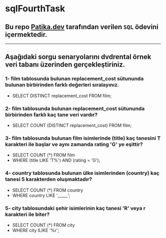 # sqlFourthTask
## Bu repo [Patika.dev](https://www.patika.dev) tarafından verilen `SQL` ödevini içermektedir.
---
## Aşağıdaki sorgu senaryolarını dvdrental örnek veri tabanı üzerinden gerçekleştiriniz.
### 1- film tablosunda bulunan replacement_cost sütununda bulunan birbirinden farklı değerleri sıralayınız.
- SELECT DISTINCT replacement_cost FROM film;
### 2- film tablosunda bulunan replacement_cost sütununda birbirinden farklı kaç tane veri vardır?
- SELECT COUNT (DISTINCT replacement_cost) FROM film;
### 3- film tablosunda bulunan film isimlerinde (title) kaç tanesini T karakteri ile başlar ve aynı zamanda rating 'G' ye eşittir?
- SELECT COUNT (*) FROM film
- WHERE (title LIKE 'T%') AND (rating = 'G');
### 4- country tablosunda bulunan ülke isimlerinden (country) kaç tanesi 5 karakterden oluşmaktadır?
- SELECT COUNT (*) FROM country
- WHERE country LIKE '_____';
### 5- city tablosundaki şehir isimlerinin kaç tanesi 'R' veya r karakteri ile biter?
- SELECT COUNT (*) FROM city
- WHERE city ILIKE '%r';
